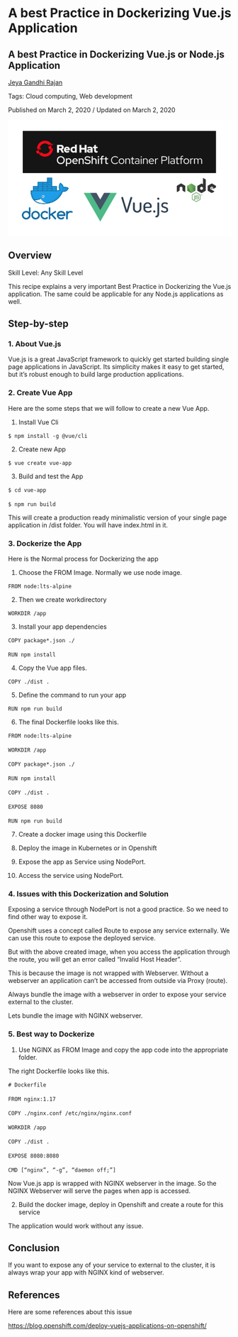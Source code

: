 # A best Practice in Dockerizing Vue.js Application

## A best Practice in Dockerizing Vue.js or Node.js Application

[Jeya Gandhi Rajan](https://developer.ibm.com/recipes/author/jeyagandhi/)

Tags: Cloud computing, Web development

Published on March 2, 2020 / Updated on March 2, 2020

![](images/image1.png)

## Overview

Skill Level: Any Skill Level

This recipe explains a very important Best Practice in Dockerizing the Vue.js application. The same could be applicable for any Node.js applications as well.

## Step-by-step

### 1. About Vue.js

Vue.js is a great JavaScript framework to quickly get started building single page applications in JavaScript. Its simplicity makes it easy to get started, but it’s robust enough to build large production applications.

### 2. Create Vue App

Here are the some steps that we will follow to create a new Vue App.


1. Install Vue Cli
```
$ npm install -g @vue/cli
```
2. Create new App
```
$ vue create vue-app
```
3. Build and test the App
```
$ cd vue-app

$ npm run build
```
This will create a production ready minimalistic version of your single page application in /dist folder. You will have index.html in it.

### 3. Dockerize the App

Here is the Normal process for Dockerizing the app

1. Choose the FROM Image. Normally we use node image.
```
FROM node:lts-alpine
```
2. Then we create workdirectory
```
WORKDIR /app
```
3. Install your app dependencies
```
COPY package*.json ./

RUN npm install
```
4. Copy the Vue app files.
```
COPY ./dist .
```
5. Define the command to run your app
```
RUN npm run build
```
6. The final Dockerfile looks like this.
```
FROM node:lts-alpine

WORKDIR /app

COPY package*.json ./

RUN npm install

COPY ./dist .

EXPOSE 8080

RUN npm run build
```
7. Create a docker image using this Dockerfile

8. Deploy the image in Kubernetes or in Openshift

9. Expose the app as Service using NodePort.

10. Access the service using NodePort.

### 4. Issues with this Dockerization and Solution

Exposing a service through NodePort is not a good practice. So we need to find other way to expose it.

Openshift uses a concept called Route to expose any service externally. We can use this route to expose the deployed service.

But with the above created image, when you access the application through the route, you will get an error called “Invalid Host Header”.

This is because the image is not wrapped with Webserver. Without a webserver an application can’t be accessed from outside via Proxy (route).

Always bundle the image with a webserver in order to expose your service external to the cluster.

Lets bundle the image with NGINX webserver.

### 5. Best way to Dockerize

1. Use NGINX as FROM Image and copy the app code into the appropriate folder.

The right  Dockerfile looks like this.   
```
# Dockerfile

FROM nginx:1.17

COPY ./nginx.conf /etc/nginx/nginx.conf

WORKDIR /app

COPY ./dist .

EXPOSE 8080:8080

CMD [“nginx”, “-g”, “daemon off;”]
```

Now Vue.js app is wrapped with NGINX webserver in the image. So the NGINX Webserver will serve the pages when app is accessed.

2. Build the docker image, deploy in Openshift and create a route for this service

The application would work without any issue.

## Conclusion

If you want to expose any of your service to external to the cluster, it is always wrap your app with NGINX kind of webserver.

## References

Here are some references about this issue

https://blog.openshift.com/deploy-vuejs-applications-on-openshift/
